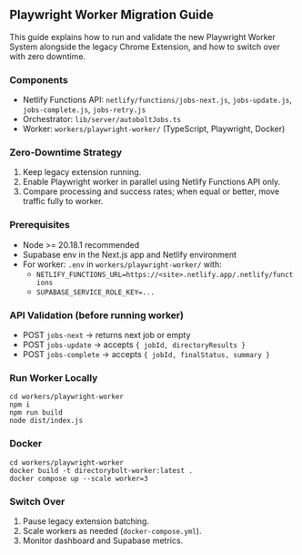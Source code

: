 ## Playwright Worker Migration Guide

This guide explains how to run and validate the new Playwright Worker System alongside the legacy Chrome Extension, and how to switch over with zero downtime.

### Components
- Netlify Functions API: `netlify/functions/jobs-next.js`, `jobs-update.js`, `jobs-complete.js`, `jobs-retry.js`
- Orchestrator: `lib/server/autoboltJobs.ts`
- Worker: `workers/playwright-worker/` (TypeScript, Playwright, Docker)

### Zero-Downtime Strategy
1) Keep legacy extension running.
2) Enable Playwright worker in parallel using Netlify Functions API only.
3) Compare processing and success rates; when equal or better, move traffic fully to worker.

### Prerequisites
- Node >= 20.18.1 recommended
- Supabase env in the Next.js app and Netlify environment
- For worker: `.env` in `workers/playwright-worker/` with:
  - `NETLIFY_FUNCTIONS_URL=https://<site>.netlify.app/.netlify/functions`
  - `SUPABASE_SERVICE_ROLE_KEY=...`

### API Validation (before running worker)
- POST `jobs-next` → returns next job or empty
- POST `jobs-update` → accepts `{ jobId, directoryResults }`
- POST `jobs-complete` → accepts `{ jobId, finalStatus, summary }`

### Run Worker Locally
```
cd workers/playwright-worker
npm i
npm run build
node dist/index.js
```

### Docker
```
cd workers/playwright-worker
docker build -t directorybolt-worker:latest .
docker compose up --scale worker=3
```

### Switch Over
1) Pause legacy extension batching.
2) Scale workers as needed (`docker-compose.yml`).
3) Monitor dashboard and Supabase metrics.
